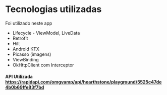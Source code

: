 # Tecnologias utilizadas
Foi utilizado neste app
- Lifecycle - ViewModel, LiveData
- Retrofit
- Hilt
- Android KTX
- Picasso (imagens)
- ViewBinding
- OkHttpClient com Interceptor

#### API Utilizada https://rapidapi.com/omgvamp/api/hearthstone/playground/5525c47de4b0b69ffe83f7bd
